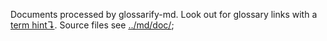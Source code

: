 Documents processed by glossarify-md. Look out for glossary links with a [term hint↴][1]. Source files see [../md/doc/][2];

[1]: ./glossary.md#term-hint "An optional (symbol-) character like for example ↴ decorating a term link to distinguish it from a regular link."

[2]: ../md/doc
